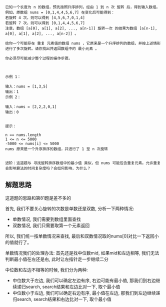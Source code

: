 ```azure
已知一个长度为 n 的数组，预先按照升序排列，经由 1 到 n 次 旋转 后，得到输入数组。例如，原数组 nums = [0,1,4,4,5,6,7] 在变化后可能得到：
若旋转 4 次，则可以得到 [4,5,6,7,0,1,4]
若旋转 7 次，则可以得到 [0,1,4,4,5,6,7]
注意，数组 [a[0], a[1], a[2], ..., a[n-1]] 旋转一次 的结果为数组 [a[n-1], a[0], a[1], a[2], ..., a[n-2]] 。

给你一个可能存在 重复 元素值的数组 nums ，它原来是一个升序排列的数组，并按上述情形进行了多次旋转。请你找出并返回数组中的 最小元素 。

你必须尽可能减少整个过程的操作步骤。

 

示例 1：

输入：nums = [1,3,5]
输出：1
示例 2：

输入：nums = [2,2,2,0,1]
输出：0
 

提示：

n == nums.length
1 <= n <= 5000
-5000 <= nums[i] <= 5000
nums 原来是一个升序排序的数组，并进行了 1 至 n 次旋转
 

进阶：这道题与 寻找旋转排序数组中的最小值 类似，但 nums 可能包含重复元素。允许重复会影响算法的时间复杂度吗？会如何影响，为什么？
```

## 解题思路
这道题的思路和第81题是差不多的

首先, 我们不要关心旋转的次数是单数还是双数, 分析一下两种情况:
- 单数情况, 我们需要到数组里面查找
- 双数情况, 我们只需要取第一个元素返回

所以, 我们统一按单数情况来查找, 最后和双数情况取的nums[0]对比一下返回小的值就行了。

单数情况我们的处理办法:
首先还是找中位数mid, 如果mid和左边相等, 我们无法判断最小值在左还是右, 此时让左指针走一步继续二分

中位数和左边不相等的时候, 我们分为两种:
- 中位数大于左边, 我们可以确定左边有序, 右边可能有最小值, 那我们到右边继续递归search, search结果和左边比对一下, 取个最小值
- 中位数小于左边, 我们可以确定右边有序, 最小值在左边, 那我们到左边继续递归search, search结果和右边比对一下, 取个最小值
